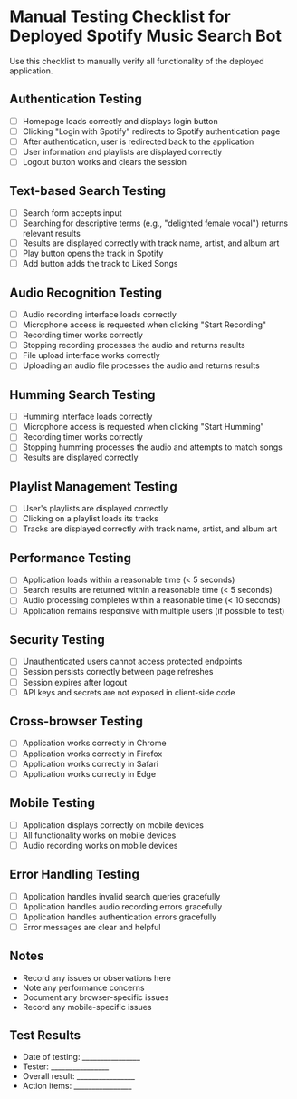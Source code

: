 # Manual Testing Checklist for Deployed Spotify Music Search Bot

Use this checklist to manually verify all functionality of the deployed application.

## Authentication Testing

- [ ] Homepage loads correctly and displays login button
- [ ] Clicking "Login with Spotify" redirects to Spotify authentication page
- [ ] After authentication, user is redirected back to the application
- [ ] User information and playlists are displayed correctly
- [ ] Logout button works and clears the session

## Text-based Search Testing

- [ ] Search form accepts input
- [ ] Searching for descriptive terms (e.g., "delighted female vocal") returns relevant results
- [ ] Results are displayed correctly with track name, artist, and album art
- [ ] Play button opens the track in Spotify
- [ ] Add button adds the track to Liked Songs

## Audio Recognition Testing

- [ ] Audio recording interface loads correctly
- [ ] Microphone access is requested when clicking "Start Recording"
- [ ] Recording timer works correctly
- [ ] Stopping recording processes the audio and returns results
- [ ] File upload interface works correctly
- [ ] Uploading an audio file processes the audio and returns results

## Humming Search Testing

- [ ] Humming interface loads correctly
- [ ] Microphone access is requested when clicking "Start Humming"
- [ ] Recording timer works correctly
- [ ] Stopping humming processes the audio and attempts to match songs
- [ ] Results are displayed correctly

## Playlist Management Testing

- [ ] User's playlists are displayed correctly
- [ ] Clicking on a playlist loads its tracks
- [ ] Tracks are displayed correctly with track name, artist, and album art

## Performance Testing

- [ ] Application loads within a reasonable time (< 5 seconds)
- [ ] Search results are returned within a reasonable time (< 5 seconds)
- [ ] Audio processing completes within a reasonable time (< 10 seconds)
- [ ] Application remains responsive with multiple users (if possible to test)

## Security Testing

- [ ] Unauthenticated users cannot access protected endpoints
- [ ] Session persists correctly between page refreshes
- [ ] Session expires after logout
- [ ] API keys and secrets are not exposed in client-side code

## Cross-browser Testing

- [ ] Application works correctly in Chrome
- [ ] Application works correctly in Firefox
- [ ] Application works correctly in Safari
- [ ] Application works correctly in Edge

## Mobile Testing

- [ ] Application displays correctly on mobile devices
- [ ] All functionality works on mobile devices
- [ ] Audio recording works on mobile devices

## Error Handling Testing

- [ ] Application handles invalid search queries gracefully
- [ ] Application handles audio recording errors gracefully
- [ ] Application handles authentication errors gracefully
- [ ] Error messages are clear and helpful

## Notes

- Record any issues or observations here
- Note any performance concerns
- Document any browser-specific issues
- Record any mobile-specific issues

## Test Results

- Date of testing: ________________
- Tester: ________________
- Overall result: ________________
- Action items: ________________
